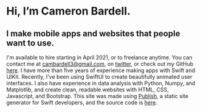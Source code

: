 # Hi, I’m <span id="highlight">Cameron Bardell.</span>
## I make mobile apps and websites that people want to use.

I'm available to hire starting in April 2021, or to freelance anytime. 
You can contact me at <span id="highlight">cambardell3@gmail.com</span>, on [twitter](https://twitter.com/cameronbardell), or check out my GitHub [here](https://github.com/cambardell).
I have more than five years of experience making apps with Swift and UIKit. 
Recently, I've been using SwiftUI to create beautifully animated user interfaces.
I also have experience in data analysis with Python, Numpy, and Matplotlib, and create clean, readable websites with HTML, CSS, Javascript, and Bootstrap. This site was made using [Publish](https://github.com/JohnSundell/Publish), a static site generator for Swift developers, and the source code is [here](https://github.com/cambardell/portfolio). 
